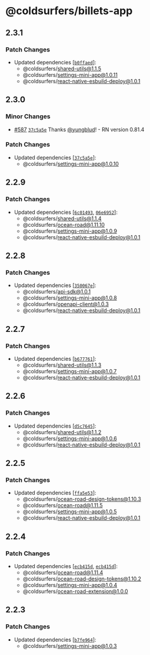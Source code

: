 # @coldsurfers/billets-app

## 2.3.1

### Patch Changes

- Updated dependencies [[`b0ffaed`](https://github.com/coldsurfers/surfers-root/commit/b0ffaeded1c27602e2ba2599f96fb84e912ef41c)]:
  - @coldsurfers/shared-utils@1.1.5
  - @coldsurfers/settings-mini-app@1.0.11
  - @coldsurfers/react-native-esbuild-deploy@1.0.1

## 2.3.0

### Minor Changes

- [#587](https://github.com/coldsurfers/surfers-root/pull/587) [`37c5a5e`](https://github.com/coldsurfers/surfers-root/commit/37c5a5efea53c7567f86717838cc6ff1c04a9a10) Thanks [@yungblud](https://github.com/yungblud)! - RN version 0.81.4

### Patch Changes

- Updated dependencies [[`37c5a5e`](https://github.com/coldsurfers/surfers-root/commit/37c5a5efea53c7567f86717838cc6ff1c04a9a10)]:
  - @coldsurfers/settings-mini-app@1.0.10

## 2.2.9

### Patch Changes

- Updated dependencies [[`6c01493`](https://github.com/coldsurfers/surfers-root/commit/6c0149357f0ca8c34d43e4a5b98476c5616adc03), [`06e6952`](https://github.com/coldsurfers/surfers-root/commit/06e69527a81dd299037bf58b6cbba8daa564f7bf)]:
  - @coldsurfers/shared-utils@1.1.4
  - @coldsurfers/ocean-road@1.11.10
  - @coldsurfers/settings-mini-app@1.0.9
  - @coldsurfers/react-native-esbuild-deploy@1.0.1

## 2.2.8

### Patch Changes

- Updated dependencies [[`350067e`](https://github.com/coldsurfers/surfers-root/commit/350067ebf86a320e8d3a1e5d0223ee4a4f9759af)]:
  - @coldsurfers/api-sdk@1.0.1
  - @coldsurfers/settings-mini-app@1.0.8
  - @coldsurfers/openapi-client@1.0.3
  - @coldsurfers/react-native-esbuild-deploy@1.0.1

## 2.2.7

### Patch Changes

- Updated dependencies [[`b677761`](https://github.com/coldsurfers/surfers-root/commit/b67776103d8e893fbf4f5aa9a1a78ea0daf74b59)]:
  - @coldsurfers/shared-utils@1.1.3
  - @coldsurfers/settings-mini-app@1.0.7
  - @coldsurfers/react-native-esbuild-deploy@1.0.1

## 2.2.6

### Patch Changes

- Updated dependencies [[`d5c7645`](https://github.com/coldsurfers/surfers-root/commit/d5c7645d71ae509ebfe1dfcbe90ee600cbbc57b0)]:
  - @coldsurfers/shared-utils@1.1.2
  - @coldsurfers/settings-mini-app@1.0.6
  - @coldsurfers/react-native-esbuild-deploy@1.0.1

## 2.2.5

### Patch Changes

- Updated dependencies [[`ffa5e53`](https://github.com/coldsurfers/surfers-root/commit/ffa5e536820d303eaa2103b68f6ddc6f088c5885)]:
  - @coldsurfers/ocean-road-design-tokens@1.10.3
  - @coldsurfers/ocean-road@1.11.5
  - @coldsurfers/settings-mini-app@1.0.5
  - @coldsurfers/react-native-esbuild-deploy@1.0.1

## 2.2.4

### Patch Changes

- Updated dependencies [[`ecb415d`](https://github.com/coldsurfers/surfers-root/commit/ecb415da7ed8ee8844ee7df7f287593df24e6e53), [`ecb415d`](https://github.com/coldsurfers/surfers-root/commit/ecb415da7ed8ee8844ee7df7f287593df24e6e53)]:
  - @coldsurfers/ocean-road@1.11.4
  - @coldsurfers/ocean-road-design-tokens@1.10.2
  - @coldsurfers/settings-mini-app@1.0.4
  - @coldsurfers/ocean-road-extension@1.0.0

## 2.2.3

### Patch Changes

- Updated dependencies [[`b7fe964`](https://github.com/coldsurfers/surfers-root/commit/b7fe9646b1ee32a1a4427b12e39520d47a8c03a9)]:
  - @coldsurfers/settings-mini-app@1.0.3
